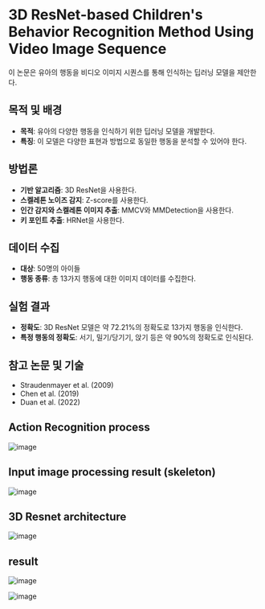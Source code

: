 # 3D ResNet-based Children's Behavior Recognition Method Using Video Image Sequence

이 논문은 유아의 행동을 비디오 이미지 시퀀스를 통해 인식하는 딥러닝 모델을 제안한다.

## 목적 및 배경
- **목적**: 유아의 다양한 행동을 인식하기 위한 딥러닝 모델을 개발한다.
- **특징**: 이 모델은 다양한 표현과 방법으로 동일한 행동을 분석할 수 있어야 한다.

## 방법론
- **기반 알고리즘**: 3D ResNet을 사용한다.
- **스켈레톤 노이즈 감지**: Z-score를 사용한다.
- **인간 감지와 스켈레톤 이미지 추출**: MMCV와 MMDetection을 사용한다.
- **키 포인트 추출**: HRNet을 사용한다.

## 데이터 수집
- **대상**: 50명의 아이들
- **행동 종류**: 총 13가지 행동에 대한 이미지 데이터를 수집한다.

## 실험 결과
- **정확도**: 3D ResNet 모델은 약 72.21%의 정확도로 13가지 행동을 인식한다.
- **특정 행동의 정확도**: 서기, 밀기/당기기, 앉기 등은 약 90%의 정확도로 인식된다.

## 참고 논문 및 기술
- Straudenmayer et al. (2009)
- Chen et al. (2019)
- Duan et al. (2022)

## Action Recognition process
![image](https://github.com/Jedo0224/3dresnet_for_child_action_recognition/assets/90050514/93d4308c-861f-4212-acf4-5cf99b486ed7)

## Input image processing result (skeleton)
![image](https://github.com/Jedo0224/3dresnet_for_child_action_recognition/assets/90050514/6293ce94-19de-469c-bb8e-d45935ebbbdb)

## 3D Resnet architecture
![image](https://github.com/Jedo0224/3dresnet_for_child_action_recognition/assets/90050514/92c7e02e-1b24-4b2f-bb49-7553718094cd)

## result
![image](https://github.com/Jedo0224/3dresnet_for_child_action_recognition/assets/90050514/7d4f50ef-f608-4ac4-8512-2a95271a9815)

![image](https://github.com/Jedo0224/3dresnet_for_child_action_recognition/assets/90050514/76c41b58-1536-4579-b916-0a26a142998e)



